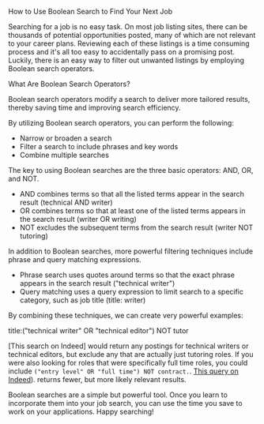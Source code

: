 How to Use Boolean Search to Find Your Next Job

Searching for a job is no easy task. On most job listing sites, there can be thousands of potential opportunities posted, many of which are not relevant to your career plans. Reviewing each of these listings is a time consuming process and it's all too easy to accidentally pass on a promising post. Luckily, there is an easy way to filter out unwanted listings by employing Boolean search operators.

What Are Boolean Search Operators?

Boolean search operators modify a search to deliver more tailored results, thereby saving time and improving search efficiency.

By utilizing Boolean search operators, you can perform the following:
- Narrow or broaden a search
- Filter a search to include phrases and key words
- Combine multiple searches 

The key to using Boolean searches are the three basic operators: AND, OR, and NOT.
- AND combines terms so that all the listed terms appear in the search result (technical AND writer)
- OR combines terms so that at least one of the listed terms appears in the search result (writer OR writing)
- NOT excludes the subsequent terms from the search result (writer NOT tutoring)

In addition to Boolean searches, more powerful filtering techniques include phrase and query matching expressions.
- Phrase search uses quotes around terms so that the exact phrase appears in the search result ("technical writer")
- Query matching uses a query expression to limit search to a specific category, such as job title (title: writer)

By combining these techniques, we can create very powerful examples:

title:("technical writer" OR "technical editor")  NOT tutor

[This search on Indeed] would return any postings for technical writers or technical editors, but exclude any that are actually just tutoring roles. If you were also looking for roles that were specifically full time roles, you could include `("entry level" OR "full time") NOT contract.`. [This query on Indeed](https://www.indeed.com/jobs?q=title%3A%28%22technical+writer%22+OR+%22technical+editor%22%29++NOT+tutor&l=Seattle%2C+WA&sort=date)). returns fewer, but more likely relevant results.

Boolean searches are a simple but powerful tool. Once you learn to incorporate them into your job search, you can use the time you save to work on your applications. Happy searching!




